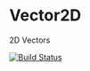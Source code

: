Vector2D
========

2D Vectors

[![Build Status](https://secure.travis-ci.org/allouis/Vector2D.png)](http://travis-ci.org/allouis/Vector2D)
